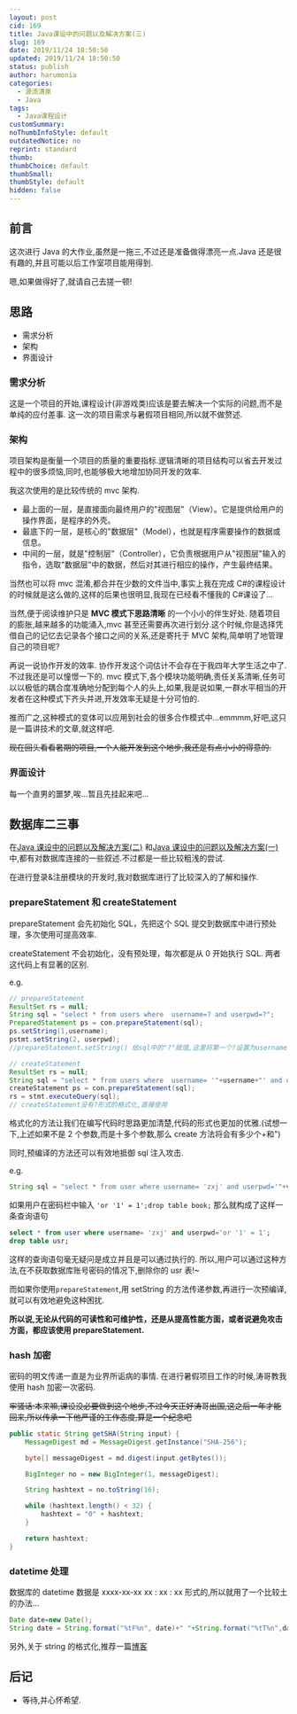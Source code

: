 ```yaml
---
layout: post
cid: 169
title: Java课设中的问题以及解决方案(三)
slug: 169
date: 2019/11/24 18:50:50
updated: 2019/11/24 18:50:50
status: publish
author: harumonia
categories:
  - 源流清泉
  - Java
tags:
  - Java课程设计
customSummary:
noThumbInfoStyle: default
outdatedNotice: no
reprint: standard
thumb:
thumbChoice: default
thumbSmall:
thumbStyle: default
hidden: false
---
```


## 前言

这次进行 Java 的大作业,虽然是一拖三,不过还是准备做得漂亮一点.Java 还是很有趣的,并且可能以后工作室项目能用得到.

嗯,如果做得好了,就请自己去搓一顿!

## 思路

- 需求分析
- 架构
- 界面设计

### 需求分析

这是一个项目的开始,课程设计(非游戏类)应该是要去解决一个实际的问题,而不是单纯的应付差事.
这一次的项目需求与暑假项目相同,所以就不做赘述.

### 架构

项目架构是衡量一个项目的质量的重要指标.逻辑清晰的项目结构可以省去开发过程中的很多烦恼,同时,也能够极大地增加协同开发的效率.

我这次使用的是比较传统的 mvc 架构.

- 最上面的一层，是直接面向最终用户的"视图层"（View）。它是提供给用户的操作界面，是程序的外壳。
- 最底下的一层，是核心的"数据层"（Model），也就是程序需要操作的数据或信息。
- 中间的一层，就是"控制层"（Controller），它负责根据用户从"视图层"输入的指令，选取"数据层"中的数据，然后对其进行相应的操作，产生最终结果。

当然也可以将 mvc 混淆,都合并在少数的文件当中,事实上我在完成 C#的课程设计的时候就是这么做的,这样的后果也很明显,我现在已经看不懂我的 C#课设了...

当然,便于阅读维护只是 **MVC 模式下思路清晰** 的一个小小的伴生好处.
随着项目的膨胀,越来越多的功能涌入,mvc 甚至还需要再次进行划分.这个时候,你是选择凭借自己的记忆去记录各个接口之间的关系,还是寄托于 MVC 架构,简单明了地管理自己的项目呢?

再说一说协作开发的效率.
协作开发这个词估计不会存在于我四年大学生活之中了.不过我还是可以憧憬一下的.
mvc 模式下,各个模块功能明确,责任关系清晰,任务可以以极低的耦合度准确地分配到每个人的头上,如果,我是说如果,一群水平相当的开发者在这种模式下齐头并进,开发效率无疑是十分可怕的.

推而广之,这种模式的变体可以应用到社会的很多合作模式中...emmmm,好吧,这只是一篇讲技术的文章,就这样吧.

~~现在回头看看暑期的项目,一个人能开发到这个地步,我还是有点小小的得意的.~~

### 界面设计

每一个直男的噩梦,唉...暂且先挂起来吧...

## 数据库二三事

在[Java 课设中的问题以及解决方案(二)](http://www.harumonia.top/index.php/archives/167/)
和[Java 课设中的问题以及解决方案(一)](http://www.harumonia.top/index.php/archives/164/)
中,都有对数据库连接的一些叙述.不过都是一些比较粗浅的尝试.

在进行登录&注册模块的开发时,我对数据库进行了比较深入的了解和操作.

### prepareStatement 和 createStatement

prepareStatement 会先初始化 SQL，先把这个 SQL 提交到数据库中进行预处理，多次使用可提高效率.

createStatement 不会初始化，没有预处理，每次都是从 0 开始执行 SQL.
两者这代码上有显著的区别.

e.g.

```Java
// prepareStatement
ResultSet rs = null;
String sql = "select * from users where  username=? and userpwd=?";
PreparedStatement ps = con.prepareStatement(sql);
ps.setString(1,username);
pstmt.setString(2, userpwd);
//prepareStatement.setString() 给sql中的"?"赋值,这里将第一个?设置为username,第二个?设置为userpwd

// createStatement
ResultSet rs = null;
String sql = "select * from users where  username= '"+username+"' and userpwd='"+userpwd+"'";
createStatement ps = con.prepareStatement(sql);
rs = stmt.executeQuery(sql);
// createStatement没有?形式的格式化,直接使用
```

格式化的方法让我们在编写代码时思路更加清楚,代码的形式也更加的优雅.(试想一下,上述如果不是 2 个参数,而是十多个参数,那么 create 方法将会有多少个+和")

同时,预编译的方法还可以有效地抵御 sql 注入攻击.

e.g.

```Java
String sql = "select * from user where username= 'zxj' and userpwd='"+varpasswd+"'";
```

如果用户在密码栏中输入 `'or '1' = 1';drop table book;` 那么就构成了这样一条查询语句

```SQL
select * from user where username= 'zxj' and userpwd='or '1' = 1';
drop table usr;
```

这样的查询语句毫无疑问是成立并且是可以通过执行的.
所以,用户可以通过这种方法,在不获取数据库账号密码的情况下,删除你的 usr 表!~

而如果你使用`prepareStatement`,用 setString 的方法传递参数,再进行一次预编译,就可以有效地避免这种困扰.

**所以说,无论从代码的可读性和可维护性，还是从提高性能方面，或者说避免攻击方面，都应该使用 prepareStatement.**

### hash 加密

密码的明文传递一直是为业界所诟病的事情.
在进行暑假项目工作的时候,涛哥教我使用 hash 加密一次密码.

~~牢骚话:本来嘛,课设没必要做到这个地步,不过今天正好涛哥出国,这之后一年才能回来,所以传承一下他严谨的工作态度,算是一个纪念吧~~

```Java
public static String getSHA(String input) {
    MessageDigest md = MessageDigest.getInstance("SHA-256");

    byte[] messageDigest = md.digest(input.getBytes());

    BigInteger no = new BigInteger(1, messageDigest);

    String hashtext = no.toString(16);

    while (hashtext.length() < 32) {
        hashtext = "0" + hashtext;
    }

    return hashtext;
}
```

### datetime 处理

数据库的 datetime 数据是 xxxx-xx-xx xx : xx : xx 形式的,所以就用了一个比较土的办法...

```Java
Date date=new Date();
String date = String.format("%tF%n", date)+" "+String.format("%tT%n",date)
```

另外,关于 string 的格式化,推荐一篇[博客](https://blog.csdn.net/lonely_fireworks/article/details/7962171)

## 后记

- 等待,并心怀希望.
